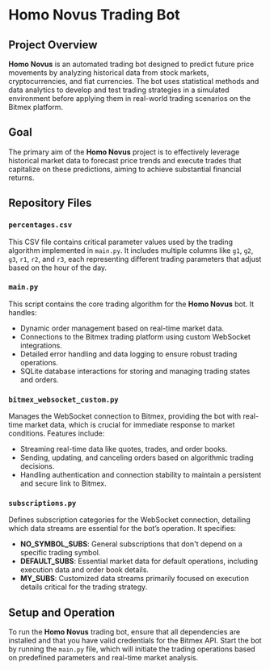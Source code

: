 # Homo Novus Trading Bot

## Project Overview

**Homo Novus** is an automated trading bot designed to predict future price movements by analyzing historical data from stock markets, cryptocurrencies, and fiat currencies. The bot uses statistical methods and data analytics to develop and test trading strategies in a simulated environment before applying them in real-world trading scenarios on the Bitmex platform.

## Goal

The primary aim of the **Homo Novus** project is to effectively leverage historical market data to forecast price trends and execute trades that capitalize on these predictions, aiming to achieve substantial financial returns.

## Repository Files

### `percentages.csv`

This CSV file contains critical parameter values used by the trading algorithm implemented in `main.py`. It includes multiple columns like `g1`, `g2`, `g3`, `r1`, `r2`, and `r3`, each representing different trading parameters that adjust based on the hour of the day.

### `main.py`

This script contains the core trading algorithm for the **Homo Novus** bot. It handles:

- Dynamic order management based on real-time market data.
- Connections to the Bitmex trading platform using custom WebSocket integrations.
- Detailed error handling and data logging to ensure robust trading operations.
- SQLite database interactions for storing and managing trading states and orders.

### `bitmex_websocket_custom.py`

Manages the WebSocket connection to Bitmex, providing the bot with real-time market data, which is crucial for immediate response to market conditions. Features include:

- Streaming real-time data like quotes, trades, and order books.
- Sending, updating, and canceling orders based on algorithmic trading decisions.
- Handling authentication and connection stability to maintain a persistent and secure link to Bitmex.

### `subscriptions.py`

Defines subscription categories for the WebSocket connection, detailing which data streams are essential for the bot’s operation. It specifies:

- **NO_SYMBOL_SUBS**: General subscriptions that don't depend on a specific trading symbol.
- **DEFAULT_SUBS**: Essential market data for default operations, including execution data and order book details.
- **MY_SUBS**: Customized data streams primarily focused on execution details critical for the trading strategy.

## Setup and Operation

To run the **Homo Novus** trading bot, ensure that all dependencies are installed and that you have valid credentials for the Bitmex API. Start the bot by running the `main.py` file, which will initiate the trading operations based on predefined parameters and real-time market analysis.

